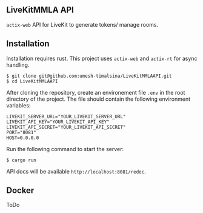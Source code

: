 ## LiveKitMMLA API
`actix-web` API for LiveKit to generate tokens/ manage rooms.

## Installation
Installation requires rust. This project uses `actix-web` and `actix-rt` for async handling.

```shell
$ git clone git@github.com:umesh-timalsina/LiveKitMMLAAPI.git
$ cd LiveKitMMLAAPI
```

After cloning the repository, create an environement file `.env` in the root directory of the project. The file should contain the following environment variables:

```shell
LIVEKIT_SERVER_URL="YOUR_LIVEKIT_SERVER_URL"
LIVEKIT_API_KEY="YOUR_LIVEKIT_API_KEY"
LIVEKIT_API_SECRET="YOUR_LIVEKIT_API_SECRET"
PORT="8081"
HOST=0.0.0.0
```

Run the following command to start the server:

```shell
$ cargo run
```

API docs will be available `http://localhost:8081/redoc`.

## Docker

ToDo
